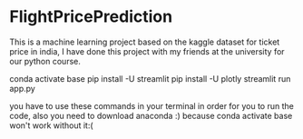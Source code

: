 # FlightPricePrediction
This is a machine learning project based on the kaggle dataset for ticket price in india, I have done this project with my friends at the university for our python course.


conda activate base
pip install -U streamlit
pip install -U plotly
streamlit run app.py

you have to use these commands in your terminal in order for you to run the code, also you need to download anaconda :) because conda activate base won't work without it:(
